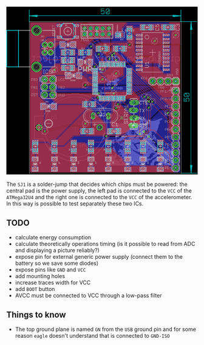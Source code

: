 ![board layout](board.png)

The ``SJ1`` is a solder-jump that decides which chips  must be powered: the central
pad is the power supply, the left pad is connected to the ``VCC`` of the ``ATMega32U4``
and the right one is connected to the ``VCC`` of the accelerometer. In this way is possible
to test separately these two ICs.

## TODO

 - calculate energy consumption
 - calculate theoretically operations timing (is it possible to read from ADC and displaying a picture reliably?)
 - expose pin for external generic power supply (connect them to the battery so we save some diodes)
 - expose pins like ``GND`` and ``VCC``
 - add mounting holes
 - increase traces width for VCC
 - add ``BOOT`` button
 - AVCC must be connected to VCC through a low-pass filter

## Things to know

 - The top ground plane is named ``GN`` from the ``USB`` ground pin and for some reason ``eagle`` doesn't understand that is connected to ``GND-ISO``

